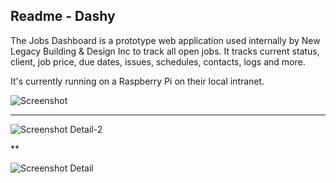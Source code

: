 ## Readme - Dashy

The Jobs Dashboard is a prototype web application used internally by New Legacy Building & Design Inc to track all open jobs. It tracks current status, client, job price, due dates, issues, schedules, contacts, logs and more.

It's currently running on a Raspberry Pi on their local intranet.

![Screenshot](http://i.imgur.com/P0XKwAZ.png "Main Dashboard")

***

![Screenshot Detail-2](http://i.imgur.com/ZhfVX4Y.png "Details Page 2")

**

![Screenshot Detail](http://i.imgur.com/jPhhyz0.png "Details Page")